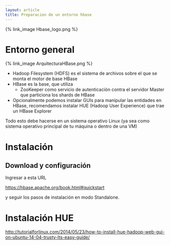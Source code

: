 ```yaml
---
layout: article
title: Preparacion de un entorno hbase
---
```


{% link_image Hbase_logo.png %}

# Entorno general

{% link_image ArquitecturaHBase.png  %}

-   Hadoop Filesystem (HDFS) es el sistema de archivos sobre el que se monta el motor de base HBase
-   HBase es la base, que utiliza
    -   ZooKeeper como servicio de autenticación contra el servidor Master que particiona los shards de HBase
-   Opcionalmente podemos instalar GUIs para manipular las entidades en HBase, recomendamos instalar HUE (Hadoop User Experience) que trae un HBase Explorer

Todo esto debe hacerse en un sistema operativo Linux (ya sea como sistema operativo principal de tu máquina o dentro de una VM)


# Instalación

## Download y configuración

Ingresar a esta URL

<https://hbase.apache.org/book.html#quickstart>

y seguir los pasos de instalación en modo Standalone.


# Instalación HUE

<http://tutorialforlinux.com/2014/05/23/how-to-install-hue-hadoop-web-gui-on-ubuntu-14-04-trusty-lts-easy-guide/>
